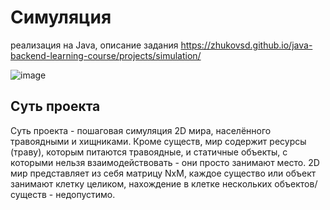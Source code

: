# Симуляция
реализация на Java, описание задания 
https://zhukovsd.github.io/java-backend-learning-course/projects/simulation/

![image](https://github.com/user-attachments/assets/51272930-8ad6-4732-876e-0504ae10541d)


Суть проекта
----------

Суть проекта - пошаговая симуляция 2D мира, населённого травоядными и хищниками. Кроме существ, мир содержит ресурсы (траву), которым питаются травоядные, и статичные объекты, с которыми нельзя взаимодействовать - они просто занимают место.
2D мир представляет из себя матрицу NxM, каждое существо или объект занимают клетку целиком, нахождение в клетке нескольких объектов/существ - недопустимо.
